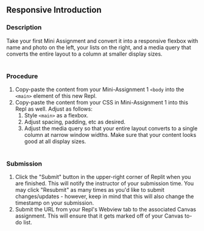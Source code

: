## Responsive Introduction  

### Description
Take your first Mini Assignment and convert it into a responsive flexbox with name and photo on the left, your lists on the right, and a media query that converts the entire layout to a column at smaller display sizes.
<br><br>
### Procedure
1. Copy-paste the content from your Mini-Assignment 1 `<body` into the `<main>` element of this new Repl.
2. Copy-paste the content from your CSS in Mini-Assignment 1 into this Repl as well. Adjust as follows:
	1. Style `<main>` as a flexbox.
	2. Adjust spacing, padding, etc as desired.
	3. Adjust the media query so that your entire layout converts to a single column at narrow window widths. Make sure that your content looks good at all display sizes.
<br><br>
### Submission
1. Click the "Submit" button in the upper-right corner of Replit when you are finished. This will notify the instructor of your submission time. You may click "Resubmit" as many times as you'd like to submit changes/updates - however, keep in mind that this will also change the timestamp on your submission.
2. Submit the URL from your Repl's Webview tab to the associated Canvas assignment. This will ensure that it gets marked off of your Canvas to-do list.